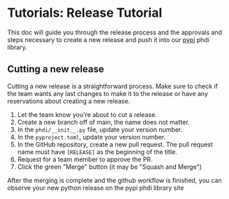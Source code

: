 # Tutorials: Release Tutorial
This doc will guide you through the release process and the approvals and steps necessary to create a new release and push it into our [pypi](https://pypi.org/project/phdi/) phdi library. 


## Cutting a new release

Cutting a new release is a straightforward process. Make sure to check if the team wants any last changes to make it to the release or have any reservations about creating a new release. 

1. Let the team know you're about to cut a release.
2. Create a new branch off of main, the name does not matter.
3. In the `phdi/__init__.py` file, update your version number.
4. In the `pyproject.toml`, update your version number.
5. In the GitHub repository, create a new pull request. The pull request name must have `[RELEASE]` as the beginning of the title.
6. Request for a team member to approve the PR.
7. Click the green "Merge" button (it may be "Squash and Merge")

After the merging is complete and the github workflow is finished, you can observe your new python release on the pypi phdi library site